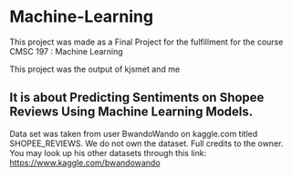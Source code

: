# Machine-Learning

This project was made as a Final Project for the fulfillment for the course 
CMSC 197 : Machine Learning

This project was the output of kjsmet and me 

## It is about Predicting Sentiments on Shopee Reviews Using Machine Learning Models.


Data set was taken from user BwandoWando on kaggle.com titled SHOPEE_REVIEWS. 
We do not own the dataset. Full credits to the owner.
You may look up his other datasets through this link: https://www.kaggle.com/bwandowando



